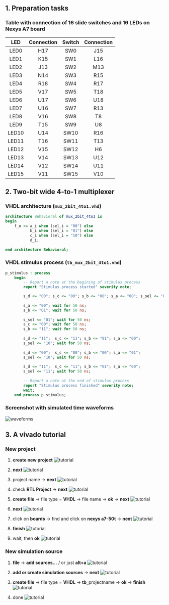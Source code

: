 ## 1. Preparation tasks
### Table with connection of 16 slide switches and 16 LEDs on Nexys A7 board
| **LED** | **Connection** | **Switch** | **Connection** | 
| :-: | :-: | :-: | :-: |
| LED0 | H17 | SW0 | J15 |
| LED1 | K15 | SW1 | L16 |
| LED2 | J13 | SW2 | M13 |
| LED3 | N14 | SW3 | R15 |
| LED4 | R18 | SW4 | R17 |
| LED5 | V17 | SW5 | T18 |
| LED6 | U17 | SW6 | U18 |
| LED7 | U16 | SW7 | R13 |
| LED8 | V16 | SW8 | T8 |
| LED9 | T15 | SW9 | U8 |
| LED10 | U14 | SW10 | R16 |
| LED11 | T16 | SW11 | T13 |
| LED12 | V15 | SW12 | H6 |
| LED13 | V14 | SW13 | U12 |
| LED14 | V12 | SW14 | U11 |
| LED15 | V11 | SW15 | V10 |

## 2. Two-bit wide 4-to-1 multiplexer
### VHDL architecture (`mux_2bit_4to1.vhd`)
```vhdl
architecture Behavioral of mux_2bit_4to1 is
begin
    f_o <= a_i when (sel_i = "00") else
           b_i when (sel_i = "01") else
           c_i when (sel_i = "10") else
           d_i; 
           
end architecture Behavioral;
```
### VHDL stimulus process (`tb_mux_2bit_4to1.vhd`)
```vhdl
p_stimulus : process
    begin
        -- Report a note at the begining of stimulus process
        report "Stimulus process started" severity note;

        s_d <= "00"; s_c <= "00"; s_b <= "00"; s_a <= "00"; s_sel <= "00"; wait for 50 ns;
        
        s_a <= "00"; wait for 50 ns;
        s_b <= "01"; wait for 50 ns;
        
        s_sel <= "01"; wait for 50 ns;
        s_c <= "00"; wait for 50 ns;
        s_b <= "11"; wait for 50 ns;  
        
        s_d <= "11";  s_c <= "11"; s_b <= "01"; s_a <= "00"; 
        s_sel <= "10"; wait for 50 ns;  
        
        s_d <= "00";  s_c <= "00"; s_b <= "00"; s_a <= "01"; 
        s_sel <= "10"; wait for 50 ns;  
        
        s_d <= "11";  s_c <= "11"; s_b <= "01"; s_a <= "00"; 
        s_sel <= "11"; wait for 50 ns;  
               
        -- Report a note at the end of stimulus process
        report "Stimulus process finished" severity note;
        wait;
    end process p_stimulus;
```
### Screenshot with simulated time waveforms
![waveforms](Images/waveforms.png)

## 3. A vivado tutorial
### New project
1. <b>create new project</b>
![tutorial](Images/1.png)

2. <b>next</b>
![tutorial](Images/2.png)

3. project name -> <b>next</b>
![tutorial](Images/3.png)

4. check <b>RTL Project</b> -> <b>next</b>
![tutorial](Images/4.png)

5. <b>create file</b> -> file type = <b>VHDL</b> -> file name -> <b>ok</b> -> <b>next</b>
![tutorial](Images/5.png)

6. <b>next</b>
![tutorial](Images/6.png)

7. click on <b>boards</b> -> find and click on <b>nexys a7-50t</b> -> <b>next</b>
![tutorial](Images/7.png)

8. <b>finish</b>
![tutorial](Images/8.png)

9. wait, then <b>ok</b>
![tutorial](Images/9.png)

### New simulation source
1. <b>file</b> -> <b>add sources...</b> / or just <b>alt+a</b>
![tutorial](Images/10.png)

3. <b>add or create simulation sources</b> -> <b>next</b>
![tutorial](Images/11.png)

4. <b>create file</b> -> file type = <b>VHDL</b> -> <b>tb_</b>projectname -> <b>ok</b> -> <b>finish</b>
![tutorial](Images/12.png)

5. done
![tutorial](Images/13.png)